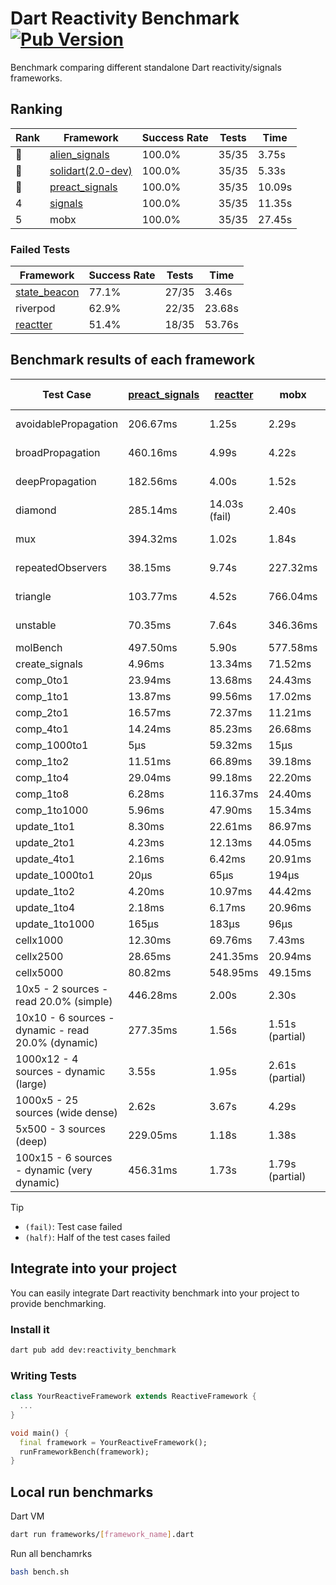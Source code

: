# Dart Reactivity Benchmark [![Pub Version](https://img.shields.io/pub/v/reactivity_benchmark)](https://pub.dev/packages/reactivity_benchmark)

Benchmark comparing different standalone Dart reactivity/signals frameworks.

## Ranking

<!-- ranking start -->
| Rank | Framework | Success Rate | Tests | Time |
|------|-----------|--------------|-------|------|
| 🥇 | [alien_signals](https://github.com/medz/alien-signals-dart) | 100.0% | 35/35 | 3.75s |
| 🥈 | [solidart(2.0-dev)](https://github.com/nank1ro/solidart/tree/dev) | 100.0% | 35/35 | 5.33s |
| 🥉 | [preact_signals](https://pub.dev/packages/preact_signals) | 100.0% | 35/35 | 10.09s |
| 4 | [signals](https://github.com/rodydavis/signals.dart) | 100.0% | 35/35 | 11.35s |
| 5 | mobx | 100.0% | 35/35 | 27.45s |

<!-- ranking end -->

### **Failed Tests**

<!-- fail start -->
| Framework | Success Rate | Tests | Time |
|-----------|--------------|-------|------|
| [state_beacon](https://github.com/jinyus/dart_beacon) | 77.1% | 27/35 | 3.46s |
| riverpod | 62.9% | 22/35 | 23.68s |
| [reactter](https://github.com/2devs-team/reactter) | 51.4% | 18/35 | 53.76s |

<!-- fail end -->

## Benchmark results of each framework

<!-- test-case start -->
| Test Case | [preact_signals](https://pub.dev/packages/preact_signals) | [reactter](https://github.com/2devs-team/reactter) | mobx | riverpod | [alien_signals](https://github.com/medz/alien-signals-dart) | [solidart(2.0-dev)](https://github.com/nank1ro/solidart/tree/dev) | [signals](https://github.com/rodydavis/signals.dart) | [state_beacon](https://github.com/jinyus/dart_beacon) |
|---|---|---|---|---|---|---|---|---|
| avoidablePropagation | 206.67ms | 1.25s | 2.29s | 1.43s | 188.61ms | 277.67ms | 211.40ms | 153.42ms (fail) |
| broadPropagation | 460.16ms | 4.99s | 4.22s | 90.54ms (fail) | 364.40ms | 507.99ms | 467.72ms | 6.42ms (fail) |
| deepPropagation | 182.56ms | 4.00s | 1.52s | 2.13s (fail) | 123.46ms | 169.18ms | 181.77ms | 141.06ms (fail) |
| diamond | 285.14ms | 14.03s (fail) | 2.40s | 3.13s (fail) | 244.44ms | 357.10ms | 291.71ms | 195.44ms (fail) |
| mux | 394.32ms | 1.02s | 1.84s | 590.01ms (fail) | 385.03ms | 449.00ms | 420.47ms | 196.98ms (fail) |
| repeatedObservers | 38.15ms | 9.74s | 227.32ms | 417.66ms (fail) | 45.88ms | 79.72ms | 46.86ms | 53.77ms (fail) |
| triangle | 103.77ms | 4.52s | 766.04ms | 999.87ms (fail) | 85.84ms | 120.30ms | 104.94ms | 80.88ms (fail) |
| unstable | 70.35ms | 7.64s | 346.36ms | 634.61ms (fail) | 61.90ms | 96.02ms | 72.08ms | 347.59ms (fail) |
| molBench | 497.50ms | 5.90s | 577.58ms | 12.53ms | 496.63ms | 499.41ms | 495.59ms | 902μs |
| create_signals | 4.96ms | 13.34ms | 71.52ms | 27.07ms | 24.73ms | 73.73ms | 31.80ms | 60.86ms |
| comp_0to1 | 23.94ms | 13.68ms | 24.43ms | 14.05ms | 9.51ms | 31.01ms | 13.77ms | 55.35ms |
| comp_1to1 | 13.87ms | 99.56ms | 17.02ms | 22.68ms | 4.93ms | 47.81ms | 29.74ms | 55.83ms |
| comp_2to1 | 16.57ms | 72.37ms | 11.21ms | 24.15ms | 2.70ms | 19.87ms | 10.14ms | 38.12ms |
| comp_4to1 | 14.24ms | 85.23ms | 26.68ms | 6.45ms | 8.18ms | 9.70ms | 2.19ms | 17.40ms |
| comp_1000to1 | 5μs | 59.32ms | 15μs | 3μs | 4μs | 28μs | 5μs | 42μs |
| comp_1to2 | 11.51ms | 66.89ms | 39.18ms | 11.62ms | 10.02ms | 37.57ms | 21.43ms | 46.07ms |
| comp_1to4 | 29.04ms | 99.18ms | 22.20ms | 27.36ms | 12.61ms | 25.84ms | 10.30ms | 44.60ms |
| comp_1to8 | 6.28ms | 116.37ms | 24.40ms | 4.98ms | 5.34ms | 25.69ms | 6.95ms | 44.25ms |
| comp_1to1000 | 5.96ms | 47.90ms | 15.34ms | 4.50ms | 3.87ms | 15.12ms | 4.67ms | 38.71ms |
| update_1to1 | 8.30ms | 22.61ms | 86.97ms | 9.02ms | 16.20ms | 9.25ms | 6.10ms |
| update_2to1 | 4.23ms | 12.13ms | 44.05ms | 2.66ms | 9.86ms | 4.57ms | 3.42ms |
| update_4to1 | 2.16ms | 6.42ms | 20.91ms | 1.36ms | 4.31ms | 2.31ms | 1.68ms |
| update_1000to1 | 20μs | 65μs | 194μs | 13μs | 42μs | 27μs | 17μs |
| update_1to2 | 4.20ms | 10.97ms | 44.42ms | 3.80ms | 8.04ms | 4.83ms | 3.18ms |
| update_1to4 | 2.18ms | 6.17ms | 20.96ms | 1.38ms | 4.04ms | 2.28ms | 1.55ms |
| update_1to1000 | 165μs | 183μs | 96μs | 42μs | 184μs | 49μs | 372μs |
| cellx1000 | 12.30ms | 69.76ms | 7.43ms | 11.41ms | 9.98ms | 5.84ms |
| cellx2500 | 28.65ms | 241.35ms | 20.94ms | 35.96ms | 37.92ms | 27.88ms |
| cellx5000 | 80.82ms | 548.95ms | 49.15ms | 80.23ms | 86.63ms | 74.78ms |
| 10x5 - 2 sources - read 20.0% (simple) | 446.28ms | 2.00s | 2.30s | 234.03ms | 356.61ms | 510.62ms | 252.21ms |
| 10x10 - 6 sources - dynamic - read 20.0% (dynamic) | 277.35ms | 1.56s | 1.51s (partial) | 183.00ms | 247.90ms | 280.39ms | 202.42ms |
| 1000x12 - 4 sources - dynamic (large) | 3.55s | 1.95s | 2.61s (partial) | 287.22ms | 470.72ms | 3.71s | 344.88ms |
| 1000x5 - 25 sources (wide dense) | 2.62s | 3.67s | 4.29s | 419.77ms | 599.75ms | 3.56s | 494.37ms |
| 5x500 - 3 sources (deep) | 229.05ms | 1.18s | 1.38s | 190.81ms | 259.16ms | 225.16ms | 204.55ms |
| 100x15 - 6 sources - dynamic (very dynamic) | 456.31ms | 1.73s | 1.79s (partial) | 266.02ms | 384.86ms | 481.70ms | 258.16ms |

<!-- test-case end -->

> [!TIP]
> - `(fail)`: Test case failed
> - `(half)`: Half of the test cases failed

## Integrate into your project

You can easily integrate Dart reactivity benchmark into your project to provide benchmarking.

### Install it

```bash
dart pub add dev:reactivity_benchmark
```

### Writing Tests

```dart
class YourReactiveFramework extends ReactiveFramework {
  ...
}

void main() {
  final framework = YourReactiveFramework();
  runFrameworkBench(framework);
}
```

## Local run benchmarks

Dart VM
```bash
dart run frameworks/[framework_name].dart
```

Run all benchamrks
```bash
bash bench.sh
```
